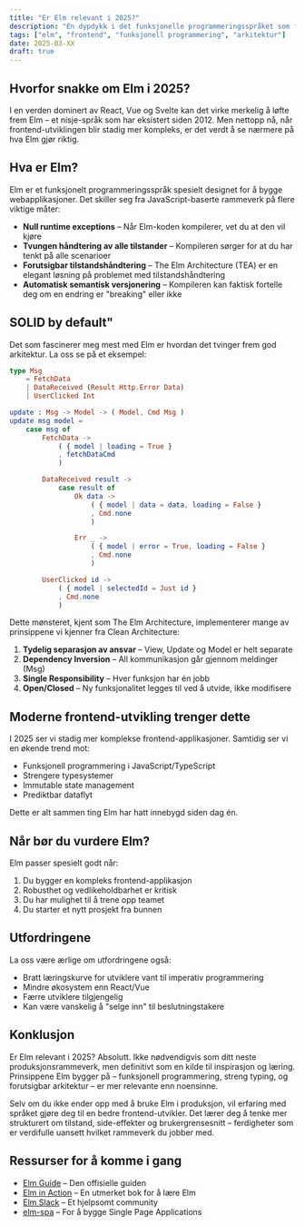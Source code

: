 ```yaml
---
title: "Er Elm relevant i 2025?"
description: "En dypdykk i det funksjonelle programmeringsspråket som fortsatt har noe å lære oss"
tags: ["elm", "frontend", "funksjonell programmering", "arkitektur"]
date: 2025-03-XX
draft: true
---
```


## Hvorfor snakke om Elm i 2025?

I en verden dominert av React, Vue og Svelte kan det virke merkelig å løfte frem Elm – et nisje-språk som har eksistert siden 2012. Men nettopp nå, når frontend-utviklingen blir stadig mer kompleks, er det verdt å se nærmere på hva Elm gjør riktig.

## Hva er Elm?

Elm er et funksjonelt programmeringsspråk spesielt designet for å bygge webapplikasjoner. Det skiller seg fra JavaScript-baserte rammeverk på flere viktige måter:

- **Null runtime exceptions** – Når Elm-koden kompilerer, vet du at den vil kjøre
- **Tvungen håndtering av alle tilstander** – Kompileren sørger for at du har tenkt på alle scenarioer
- **Forutsigbar tilstandshåndtering** – The Elm Architecture (TEA) er en elegant løsning på problemet med tilstandshåndtering
- **Automatisk semantisk versjonering** – Kompileren kan faktisk fortelle deg om en endring er "breaking" eller ikke

## SOLID by default"

Det som fascinerer meg mest med Elm er hvordan det tvinger frem god arkitektur. La oss se på et eksempel:

```elm
type Msg
    = FetchData
    | DataReceived (Result Http.Error Data)
    | UserClicked Int

update : Msg -> Model -> ( Model, Cmd Msg )
update msg model =
    case msg of
        FetchData ->
            ( { model | loading = True }
            , fetchDataCmd
            )

        DataReceived result ->
            case result of
                Ok data ->
                    ( { model | data = data, loading = False }
                    , Cmd.none
                    )

                Err _ ->
                    ( { model | error = True, loading = False }
                    , Cmd.none
                    )

        UserClicked id ->
            ( { model | selectedId = Just id }
            , Cmd.none
            )
```

Dette mønsteret, kjent som The Elm Architecture, implementerer mange av prinsippene vi kjenner fra Clean Architecture:

1. **Tydelig separasjon av ansvar** – View, Update og Model er helt separate
2. **Dependency Inversion** – All kommunikasjon går gjennom meldinger (Msg)
3. **Single Responsibility** – Hver funksjon har én jobb
4. **Open/Closed** – Ny funksjonalitet legges til ved å utvide, ikke modifisere

## Moderne frontend-utvikling trenger dette

I 2025 ser vi stadig mer komplekse frontend-applikasjoner. Samtidig ser vi en økende trend mot:

- Funksjonell programmering i JavaScript/TypeScript
- Strengere typesystemer
- Immutable state management
- Prediktbar dataflyt

Dette er alt sammen ting Elm har hatt innebygd siden dag én.

## Når bør du vurdere Elm?

Elm passer spesielt godt når:

1. Du bygger en kompleks frontend-applikasjon
2. Robusthet og vedlikeholdbarhet er kritisk
3. Du har mulighet til å trene opp teamet
4. Du starter et nytt prosjekt fra bunnen

## Utfordringene

La oss være ærlige om utfordringene også:

- Bratt læringskurve for utviklere vant til imperativ programmering
- Mindre økosystem enn React/Vue
- Færre utviklere tilgjengelig
- Kan være vanskelig å "selge inn" til beslutningstakere

## Konklusjon

Er Elm relevant i 2025? Absolutt. Ikke nødvendigvis som ditt neste produksjonsrammeverk, men definitivt som en kilde til inspirasjon og læring. Prinsippene Elm bygger på – funksjonell programmering, streng typing, og forutsigbar arkitektur – er mer relevante enn noensinne.

Selv om du ikke ender opp med å bruke Elm i produksjon, vil erfaring med språket gjøre deg til en bedre frontend-utvikler. Det lærer deg å tenke mer strukturert om tilstand, side-effekter og brukergrensesnitt – ferdigheter som er verdifulle uansett hvilket rammeverk du jobber med.

## Ressurser for å komme i gang

- [Elm Guide](https://guide.elm-lang.org/) – Den offisielle guiden
- [Elm in Action](https://amzn.to/41z14kq) – En utmerket bok for å lære Elm
- [Elm Slack](https://elm-lang.org/community) – Et hjelpsomt community
- [elm-spa](https://www.elm-spa.dev/) – For å bygge Single Page Applications
